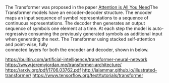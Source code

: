 The Transformer was proposed in the paper [Attention is All You Need](https://arxiv.org/abs/1706.03762)The Transformer models have an encoder-decoder structure. The encoder maps an input sequence of symbol representations to a sequence of continuous representations. The decoder then generates an output  sequence of symbols one element at a time. At each step the model is auto-regressive consuming the previously generated symbols as additional input when generating the next.
The Transformer using stacked self-attention and point-wise, fully  
connected layers for both the encoder and decoder, shown in below.

https://builtin.com/artificial-intelligence/transformer-neural-network
https://www.jeremyjordan.me/transformer-architecture/
https://arxiv.org/pdf/1706.03762.pdf
http://jalammar.github.io/illustrated-transformer/
https://www.tensorflow.org/text/tutorials/transformer